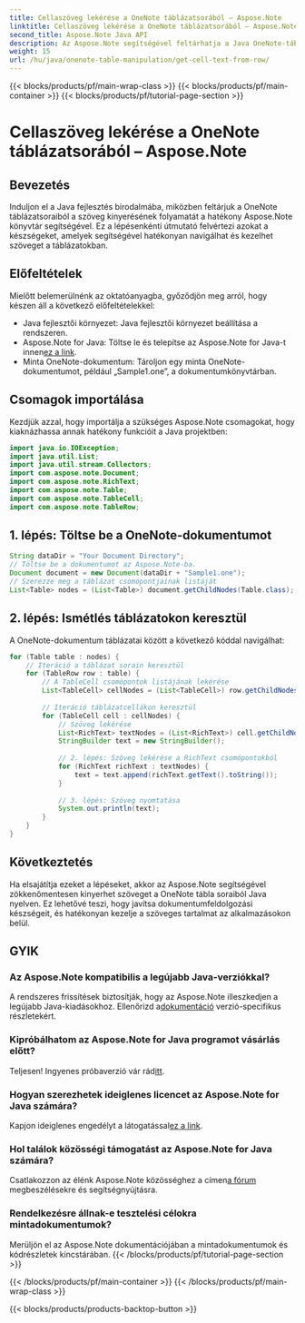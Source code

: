 ```yaml
---
title: Cellaszöveg lekérése a OneNote táblázatsorából – Aspose.Note
linktitle: Cellaszöveg lekérése a OneNote táblázatsorából – Aspose.Note
second_title: Aspose.Note Java API
description: Az Aspose.Note segítségével feltárhatja a Java OneNote-táblázataiból történő szövegkivonás titkait. Kövesse lépésről lépésre útmutatónkat dokumentumfeldolgozási készségeinek fejlesztéséhez.
weight: 15
url: /hu/java/onenote-table-manipulation/get-cell-text-from-row/
---
```


{{< blocks/products/pf/main-wrap-class >}}
{{< blocks/products/pf/main-container >}}
{{< blocks/products/pf/tutorial-page-section >}}

# Cellaszöveg lekérése a OneNote táblázatsorából – Aspose.Note

## Bevezetés
Induljon el a Java fejlesztés birodalmába, miközben feltárjuk a OneNote táblázatsoraiból a szöveg kinyerésének folyamatát a hatékony Aspose.Note könyvtár segítségével. Ez a lépésenkénti útmutató felvértezi azokat a készségeket, amelyek segítségével hatékonyan navigálhat és kezelhet szöveget a táblázatokban.
## Előfeltételek
Mielőtt belemerülnénk az oktatóanyagba, győződjön meg arról, hogy készen áll a következő előfeltételekkel:
- Java fejlesztői környezet: Java fejlesztői környezet beállítása a rendszeren.
-  Aspose.Note for Java: Töltse le és telepítse az Aspose.Note for Java-t innen[ez a link](https://releases.aspose.com/note/java/).
- Minta OneNote-dokumentum: Tároljon egy minta OneNote-dokumentumot, például „Sample1.one”, a dokumentumkönyvtárban.
## Csomagok importálása
Kezdjük azzal, hogy importálja a szükséges Aspose.Note csomagokat, hogy kiaknázhassa annak hatékony funkcióit a Java projektben:
```java
import java.io.IOException;
import java.util.List;
import java.util.stream.Collectors;
import com.aspose.note.Document;
import com.aspose.note.RichText;
import com.aspose.note.Table;
import com.aspose.note.TableCell;
import com.aspose.note.TableRow;
```
## 1. lépés: Töltse be a OneNote-dokumentumot
```java
String dataDir = "Your Document Directory";
// Töltse be a dokumentumot az Aspose.Note-ba.
Document document = new Document(dataDir + "Sample1.one");
// Szerezze meg a táblázat csomópontjainak listáját
List<Table> nodes = (List<Table>) document.getChildNodes(Table.class);
```
## 2. lépés: Ismétlés táblázatokon keresztül
A OneNote-dokumentum táblázatai között a következő kóddal navigálhat:
```java
for (Table table : nodes) {
    // Iteráció a táblázat sorain keresztül
    for (TableRow row : table) {
        // A TableCell csomópontok listájának lekérése
        List<TableCell> cellNodes = (List<TableCell>) row.getChildNodes(TableCell.class);
        
        // Iteráció táblázatcellákon keresztül
        for (TableCell cell : cellNodes) {
            // Szöveg lekérése
            List<RichText> textNodes = (List<RichText>) cell.getChildNodes(RichText.class);
            StringBuilder text = new StringBuilder();
            
            // 2. lépés: Szöveg lekérése a RichText csomópontokból
            for (RichText richText : textNodes) {
                text = text.append(richText.getText().toString());
            }
            
            // 3. lépés: Szöveg nyomtatása
            System.out.println(text);
        }
    }
}
```
## Következtetés
Ha elsajátítja ezeket a lépéseket, akkor az Aspose.Note segítségével zökkenőmentesen kinyerhet szöveget a OneNote tábla soraiból Java nyelven. Ez lehetővé teszi, hogy javítsa dokumentumfeldolgozási készségeit, és hatékonyan kezelje a szöveges tartalmat az alkalmazásokon belül.
## GYIK
### Az Aspose.Note kompatibilis a legújabb Java-verziókkal?
 A rendszeres frissítések biztosítják, hogy az Aspose.Note illeszkedjen a legújabb Java-kiadásokhoz. Ellenőrizd a[dokumentáció](https://reference.aspose.com/note/java/) verzió-specifikus részletekért.
### Kipróbálhatom az Aspose.Note for Java programot vásárlás előtt?
Teljesen! Ingyenes próbaverzió vár rád[itt](https://releases.aspose.com/).
### Hogyan szerezhetek ideiglenes licencet az Aspose.Note for Java számára?
 Kapjon ideiglenes engedélyt a látogatással[ez a link](https://purchase.aspose.com/temporary-license/).
### Hol találok közösségi támogatást az Aspose.Note for Java számára?
 Csatlakozzon az élénk Aspose.Note közösséghez a címen[a fórum](https://forum.aspose.com/c/note/28) megbeszélésekre és segítségnyújtásra.
### Rendelkezésre állnak-e tesztelési célokra mintadokumentumok?
Merüljön el az Aspose.Note dokumentációjában a mintadokumentumok és kódrészletek kincstárában.
{{< /blocks/products/pf/tutorial-page-section >}}

{{< /blocks/products/pf/main-container >}}
{{< /blocks/products/pf/main-wrap-class >}}

{{< blocks/products/products-backtop-button >}}
